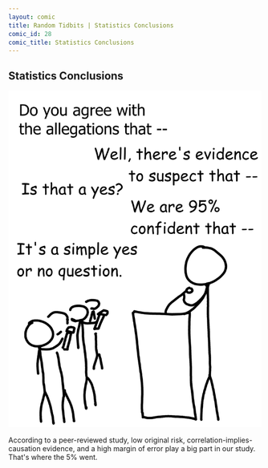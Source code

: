 ```yaml
---
layout: comic
title: Random Tidbits | Statistics Conclusions
comic_id: 28
comic_title: Statistics Conclusions
---
```


## Statistics Conclusions

<img id="img28" src="/assets/images/28.png">

According to a peer-reviewed study, low original risk, correlation-implies-causation evidence, and a high margin of error play a big part in our study. That's where the 5% went.
